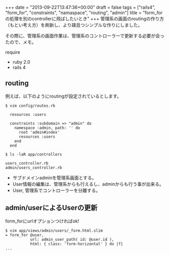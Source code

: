+++
date = "2013-09-22T13:47:36+00:00"
draft = false
tags = ["rails4", "form_for", "constraints", "namaspace", "routing", "admin"]
title = "form_forの処理を別のcontrollerに飛ばしたいとき"
+++
管理系の画面のroutingの作り方（もとい考え方）を刷新し、より疎且つシンプルな作りにしました。

その際に、管理系の画面作業は、管理系のコントローラーで更新する必要が会ったので、メモ。

require

* ruby 2.0
* rails 4

routing
-------

例えば、以下のようにroutingが設定されているとします。

	$ vim config/routes.rb

	  resources :users
	  
	  constraints :subdomain => "admin" do
	    namespace :admin, path: '' do
	      root 'admin#index'
	      resources :users
	    end
	  end
	
	$ ls -laR app/controllers
	
	users_controller.rb
	admin/users_controller.rb
	


* サブドメインadminを管理系画面とする。
* User情報の編集は、管理系からも行えるし、adminからも行う事が出来る。
* User, 管理系でコントローラーを分離する。


admin/userによるUserの更新
-------------------

form_forにurlオプションつければok!

	$ vim app/views/admin/users/_form.html.slim
	= form_for @user,
	           url: admin_user_path( id: @user.id ),
	           html: { class: 'form-horizontal' } do |f|
	...     

